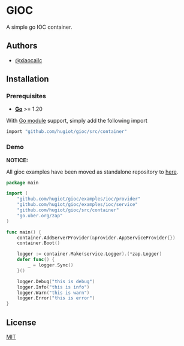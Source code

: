 # GIOC

A simple go IOC container.


## Authors

- [@xiaocailc](https://github.com/xcocx)


## Installation

### Prerequisites

- **[Go](https://go.dev/)** >= 1.20

With [Go module](https://github.com/golang/go/wiki/Modules) support, simply add the following import

```bash
import "github.com/hugiot/gioc/src/container"
```

### Demo

**NOTICE:** 

All gioc examples have been moved as standalone repository to [here](https://github.com/hugiot/gioc-examples).

```go
package main

import (
	"github.com/hugiot/gioc/examples/ioc/provider"
	"github.com/hugiot/gioc/examples/ioc/service"
	"github.com/hugiot/gioc/src/container"
	"go.uber.org/zap"
)

func main() {
	container.AddServerProvider(&provider.AppServiceProvider{})
	container.Boot()

	logger := container.Make(service.Logger).(*zap.Logger)
	defer func() {
		_ = logger.Sync()
	}()

	logger.Debug("this is debug")
	logger.Info("this is info")
	logger.Warn("this is warn")
	logger.Error("this is error")
}
```

## License

[MIT](https://github.com/hugiot/gioc/blob/master/LICENSE)

